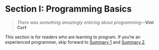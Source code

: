 # Section I: Programming Basics

> *There was something amazingly enticing about programming*—**Vint Cerf**

This section is for readers who are learning to program. If you’re an experienced programmer, skip forward to [Summary 1](./se01-ch15) and [Summary 2](./se02-ch14).

